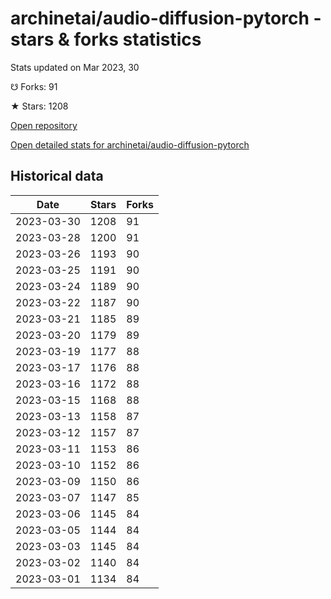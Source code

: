 # archinetai/audio-diffusion-pytorch - stars & forks statistics

Stats updated on Mar 2023, 30

☋ Forks: 91

★ Stars: 1208

[Open repository](https://github.com/archinetai/audio-diffusion-pytorch)

[Open detailed stats for archinetai/audio-diffusion-pytorch](https://reviewgithub.com/rep/archinetai/audio-diffusion-pytorch)

## Historical data
| Date | Stars | Forks |
|------|-------|-------|
| 2023-03-30 | 1208 | 91 | 
| 2023-03-28 | 1200 | 91 | 
| 2023-03-26 | 1193 | 90 | 
| 2023-03-25 | 1191 | 90 | 
| 2023-03-24 | 1189 | 90 | 
| 2023-03-22 | 1187 | 90 | 
| 2023-03-21 | 1185 | 89 | 
| 2023-03-20 | 1179 | 89 | 
| 2023-03-19 | 1177 | 88 | 
| 2023-03-17 | 1176 | 88 | 
| 2023-03-16 | 1172 | 88 | 
| 2023-03-15 | 1168 | 88 | 
| 2023-03-13 | 1158 | 87 | 
| 2023-03-12 | 1157 | 87 | 
| 2023-03-11 | 1153 | 86 | 
| 2023-03-10 | 1152 | 86 | 
| 2023-03-09 | 1150 | 86 | 
| 2023-03-07 | 1147 | 85 | 
| 2023-03-06 | 1145 | 84 | 
| 2023-03-05 | 1144 | 84 | 
| 2023-03-03 | 1145 | 84 | 
| 2023-03-02 | 1140 | 84 | 
| 2023-03-01 | 1134 | 84 | 

